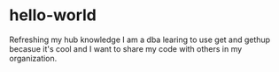 # hello-world
Refreshing my hub knowledge
I am a dba learing to use get and gethup becasue it's cool and I want to share my code with others in my 
organization.
